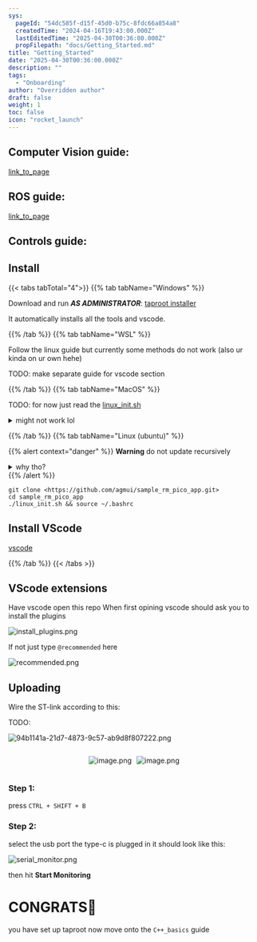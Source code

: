 ```yaml
---
sys:
  pageId: "54dc585f-d15f-45d0-b75c-8fdc66a854a8"
  createdTime: "2024-04-16T19:43:00.000Z"
  lastEditedTime: "2025-04-30T00:36:00.000Z"
  propFilepath: "docs/Getting_Started.md"
title: "Getting_Started"
date: "2025-04-30T00:36:00.000Z"
description: ""
tags:
  - "Onboarding"
author: "Overridden author"
draft: false
weight: 1
toc: false
icon: "rocket_launch"
---
```


## Computer Vision guide:

[link_to_page](86d45bc0-388b-4d26-8848-44f255f73d0e)

## ROS guide:

[link_to_page](3c76c1de-ec8f-46d6-8b0a-294005edc2d5)

## Controls guide:

## Install

{{< tabs tabTotal="4">}}
{{% tab tabName="Windows" %}}

Download and run _**AS ADMINISTRATOR**_: [taproot installer](https://github.com/Thornbots/TeachingFreshies/releases/tag/1.0)

It automatically installs all the tools and vscode.

{{% /tab %}}
{{% tab tabName="WSL" %}}

Follow the linux guide but currently some methods do not work (also ur kinda on ur own hehe)

TODO: make separate guide for vscode section

{{% /tab %}}
{{% tab tabName="MacOS" %}}

TODO: for now just read the [linux_init.sh](https://github.com/agmui/sample_rm_pico_app/blob/main/linux_init.sh)

<details>
<summary>might not work lol</summary>

`brew install libusb pkg-config`

Next install: [vscode](https://code.visualstudio.com/Download)

</details>

{{% /tab %}}
{{% tab tabName="Linux (ubuntu)" %}}

{{% alert context="danger" %}}
**Warning** do not update recursively
<details>
<summary>why tho?</summary>
There are some submodules that may go on for a while (like tinyusb) and I highly
recommend you don't need to get them.
If you want to see what submodules I update just look in `linux_init.sh`
</details>
{{% /alert %}}

```shell
git clone <https://github.com/agmui/sample_rm_pico_app.git>
cd sample_rm_pico_app
./linux_init.sh && source ~/.bashrc
```

## Install VScode

[vscode](https://code.visualstudio.com/Download)

{{% /tab %}}
{{< /tabs >}}

## VScode extensions

Have vscode open this repo
When first opining vscode should ask you to install the plugins

![install_plugins.png](https://prod-files-secure.s3.us-west-2.amazonaws.com/d518164a-d88e-44d1-a4ee-3adb3bd8bce0/89bd30f0-1825-4e77-867b-0a41ce370880/install_plugins.png?X-Amz-Algorithm=AWS4-HMAC-SHA256&X-Amz-Content-Sha256=UNSIGNED-PAYLOAD&X-Amz-Credential=ASIAZI2LB466RL75EJLQ%2F20250725%2Fus-west-2%2Fs3%2Faws4_request&X-Amz-Date=20250725T220855Z&X-Amz-Expires=3600&X-Amz-Security-Token=IQoJb3JpZ2luX2VjECUaCXVzLXdlc3QtMiJHMEUCIFQHnwo1D%2FFpNqpI7uWcP9Yxd9aRTxEpWUAvVn6yNjT6AiEAkAzLaAZSrNjJYjGhn7I%2B1SzH5OahTpEON5IhNZUFh5Yq%2FwMIThAAGgw2Mzc0MjMxODM4MDUiDIgAeA3x5maeljoWXyrcA2FGIM5m5LPTzjKtWTnSlTEiiFfAgqlpqlPiR%2FaGZxr%2FqGlcuDLKS28LT0qS1NYSFp7A0EbJyiWMpLcQOGDzfK0I3ISJRMvq2kGtNs9lour259Zdn4TFC4mTImgduM9B4eb%2BOAFXDQM0RYBP181ZF1PmsYwKLNNLT1SWwkYTTqLNAIzmLhWgWtG%2FH3ZgE%2B%2FebXQTTWR15UXK17onlXrldiwDVsR%2BzEWvTeELY8O0NX1besHkf136%2FtthUjZEmTLl%2F1gD5CbBLX65D%2Fx9jCL%2BJ34y%2Br4enqYu8j%2FCt3TU%2Bq8Lu9gshhPJWYnrYH76gy%2BG0ZKcinU%2FjSWrP26CUorL8J5ZVy6wlFHDvIepTCUiWg%2B%2BnrdBfYOE60lC3S9tnsbGX1j7llIOsJbc44RTkbuCHWl3Tz6XgucV7sSVtyK4nc%2BgprfEBVyRZJJDZ7ABB0ex%2ByNq02wGmx2QbWrjrGCFH0AqsgDYCTGsu6%2BnMggK4aWaNBMqh%2FXQAXPjJGtXE%2FjbT8DCK28AX0%2BnVghRVhU%2Fj0812C3PsaFc30cRs2x8EDIBCaTOJFtkQdWsZM7Ybr88QLx48iGNMIBcNsb2vc9kxgi72hGdbLZYkbrujbCif0bIbJirk4sSd%2FyKV6uVMIrRj8QGOqUBSPOtWtGWoN3i8w4Yu8aOSUDJIsK6fTPhZOMJnJx8%2FAR3ZCEaHHut837jj6sBzVGsdioAXj6UuQ29R7%2FTl%2FFaN5mRuV9W0xmb0fqla4sMpjWE99x90F887Ryy0o7QR6uqzxhvaMqmwog89OtvVno47oushBVuDAKriKVMpzl4F1GA81dSTB6l%2FCSVjgkxHbMmGT%2FcUvsz%2BvnVMQJloKi9yqr3bDdJ&X-Amz-Signature=3a01486b9b0c889a11e981ac6088e99b6de96420af6f4b8ae3a26f307fc1f35d&X-Amz-SignedHeaders=host&x-amz-checksum-mode=ENABLED&x-id=GetObject)

If not just type `@recommended` here  

![recommended.png](https://prod-files-secure.s3.us-west-2.amazonaws.com/d518164a-d88e-44d1-a4ee-3adb3bd8bce0/61e661e9-5d85-4dfc-be0d-8d2097a5e793/recommended.png?X-Amz-Algorithm=AWS4-HMAC-SHA256&X-Amz-Content-Sha256=UNSIGNED-PAYLOAD&X-Amz-Credential=ASIAZI2LB466RL75EJLQ%2F20250725%2Fus-west-2%2Fs3%2Faws4_request&X-Amz-Date=20250725T220855Z&X-Amz-Expires=3600&X-Amz-Security-Token=IQoJb3JpZ2luX2VjECUaCXVzLXdlc3QtMiJHMEUCIFQHnwo1D%2FFpNqpI7uWcP9Yxd9aRTxEpWUAvVn6yNjT6AiEAkAzLaAZSrNjJYjGhn7I%2B1SzH5OahTpEON5IhNZUFh5Yq%2FwMIThAAGgw2Mzc0MjMxODM4MDUiDIgAeA3x5maeljoWXyrcA2FGIM5m5LPTzjKtWTnSlTEiiFfAgqlpqlPiR%2FaGZxr%2FqGlcuDLKS28LT0qS1NYSFp7A0EbJyiWMpLcQOGDzfK0I3ISJRMvq2kGtNs9lour259Zdn4TFC4mTImgduM9B4eb%2BOAFXDQM0RYBP181ZF1PmsYwKLNNLT1SWwkYTTqLNAIzmLhWgWtG%2FH3ZgE%2B%2FebXQTTWR15UXK17onlXrldiwDVsR%2BzEWvTeELY8O0NX1besHkf136%2FtthUjZEmTLl%2F1gD5CbBLX65D%2Fx9jCL%2BJ34y%2Br4enqYu8j%2FCt3TU%2Bq8Lu9gshhPJWYnrYH76gy%2BG0ZKcinU%2FjSWrP26CUorL8J5ZVy6wlFHDvIepTCUiWg%2B%2BnrdBfYOE60lC3S9tnsbGX1j7llIOsJbc44RTkbuCHWl3Tz6XgucV7sSVtyK4nc%2BgprfEBVyRZJJDZ7ABB0ex%2ByNq02wGmx2QbWrjrGCFH0AqsgDYCTGsu6%2BnMggK4aWaNBMqh%2FXQAXPjJGtXE%2FjbT8DCK28AX0%2BnVghRVhU%2Fj0812C3PsaFc30cRs2x8EDIBCaTOJFtkQdWsZM7Ybr88QLx48iGNMIBcNsb2vc9kxgi72hGdbLZYkbrujbCif0bIbJirk4sSd%2FyKV6uVMIrRj8QGOqUBSPOtWtGWoN3i8w4Yu8aOSUDJIsK6fTPhZOMJnJx8%2FAR3ZCEaHHut837jj6sBzVGsdioAXj6UuQ29R7%2FTl%2FFaN5mRuV9W0xmb0fqla4sMpjWE99x90F887Ryy0o7QR6uqzxhvaMqmwog89OtvVno47oushBVuDAKriKVMpzl4F1GA81dSTB6l%2FCSVjgkxHbMmGT%2FcUvsz%2BvnVMQJloKi9yqr3bDdJ&X-Amz-Signature=9af9299ac858eb52d7e93e48321c643b54e298e5479744e7a1e3c2ac5256ee7e&X-Amz-SignedHeaders=host&x-amz-checksum-mode=ENABLED&x-id=GetObject)

## Uploading

Wire the ST-link according to this:

TODO:

![94b1141a-21d7-4873-9c57-ab9d8f807222.png](https://prod-files-secure.s3.us-west-2.amazonaws.com/d518164a-d88e-44d1-a4ee-3adb3bd8bce0/e5fad17d-ab82-4300-9f4c-505ab4b1202c/94b1141a-21d7-4873-9c57-ab9d8f807222.png?X-Amz-Algorithm=AWS4-HMAC-SHA256&X-Amz-Content-Sha256=UNSIGNED-PAYLOAD&X-Amz-Credential=ASIAZI2LB466RL75EJLQ%2F20250725%2Fus-west-2%2Fs3%2Faws4_request&X-Amz-Date=20250725T220855Z&X-Amz-Expires=3600&X-Amz-Security-Token=IQoJb3JpZ2luX2VjECUaCXVzLXdlc3QtMiJHMEUCIFQHnwo1D%2FFpNqpI7uWcP9Yxd9aRTxEpWUAvVn6yNjT6AiEAkAzLaAZSrNjJYjGhn7I%2B1SzH5OahTpEON5IhNZUFh5Yq%2FwMIThAAGgw2Mzc0MjMxODM4MDUiDIgAeA3x5maeljoWXyrcA2FGIM5m5LPTzjKtWTnSlTEiiFfAgqlpqlPiR%2FaGZxr%2FqGlcuDLKS28LT0qS1NYSFp7A0EbJyiWMpLcQOGDzfK0I3ISJRMvq2kGtNs9lour259Zdn4TFC4mTImgduM9B4eb%2BOAFXDQM0RYBP181ZF1PmsYwKLNNLT1SWwkYTTqLNAIzmLhWgWtG%2FH3ZgE%2B%2FebXQTTWR15UXK17onlXrldiwDVsR%2BzEWvTeELY8O0NX1besHkf136%2FtthUjZEmTLl%2F1gD5CbBLX65D%2Fx9jCL%2BJ34y%2Br4enqYu8j%2FCt3TU%2Bq8Lu9gshhPJWYnrYH76gy%2BG0ZKcinU%2FjSWrP26CUorL8J5ZVy6wlFHDvIepTCUiWg%2B%2BnrdBfYOE60lC3S9tnsbGX1j7llIOsJbc44RTkbuCHWl3Tz6XgucV7sSVtyK4nc%2BgprfEBVyRZJJDZ7ABB0ex%2ByNq02wGmx2QbWrjrGCFH0AqsgDYCTGsu6%2BnMggK4aWaNBMqh%2FXQAXPjJGtXE%2FjbT8DCK28AX0%2BnVghRVhU%2Fj0812C3PsaFc30cRs2x8EDIBCaTOJFtkQdWsZM7Ybr88QLx48iGNMIBcNsb2vc9kxgi72hGdbLZYkbrujbCif0bIbJirk4sSd%2FyKV6uVMIrRj8QGOqUBSPOtWtGWoN3i8w4Yu8aOSUDJIsK6fTPhZOMJnJx8%2FAR3ZCEaHHut837jj6sBzVGsdioAXj6UuQ29R7%2FTl%2FFaN5mRuV9W0xmb0fqla4sMpjWE99x90F887Ryy0o7QR6uqzxhvaMqmwog89OtvVno47oushBVuDAKriKVMpzl4F1GA81dSTB6l%2FCSVjgkxHbMmGT%2FcUvsz%2BvnVMQJloKi9yqr3bDdJ&X-Amz-Signature=1e5b8fab78c53949c2fb82adfe0ba26fb73601c70e0999222f96f5b26d41efa7&X-Amz-SignedHeaders=host&x-amz-checksum-mode=ENABLED&x-id=GetObject)

<div style="display: flex;flex-direction: row; column-gap:10px; max-width: 630px;justify-content: center;">
<div>

![image.png](https://prod-files-secure.s3.us-west-2.amazonaws.com/d518164a-d88e-44d1-a4ee-3adb3bd8bce0/210ecb78-1116-4d7b-b9b7-2292f66fa2c2/image.png?X-Amz-Algorithm=AWS4-HMAC-SHA256&X-Amz-Content-Sha256=UNSIGNED-PAYLOAD&X-Amz-Credential=ASIAZI2LB4664JMBCT7O%2F20250725%2Fus-west-2%2Fs3%2Faws4_request&X-Amz-Date=20250725T220901Z&X-Amz-Expires=3600&X-Amz-Security-Token=IQoJb3JpZ2luX2VjECUaCXVzLXdlc3QtMiJHMEUCIQCtH7%2BNRP2A84EMB%2F9EW1w9zQUBEsCQYJf9NwEDixABLQIgXbhjtWMkWy6toaNkz5lRDjyLvaeJG3CxrhWcbubFDAsq%2FwMIThAAGgw2Mzc0MjMxODM4MDUiDHgDLReZhOY1LhFXGSrcAzKCYNaU%2Feluxw6Wi6OJgkM94SEwciT%2B2FKpksOmqYpXbhqmOt9bksIg%2B5JR6RI7JSlNS8vbtF%2FYeZblEF9OOiFmN4bfygUJrHCm7pwUrqU0ESNoHGLlW2WVZw%2BFBKhpkbRG%2BBxae6AntMo45ubhjfVmdmre8fqBN53sy0J7TVa4dsejI8v81nCgpt3sUuNQ9nikguW5Z13TWcd6lTUxCLathrHqtsh7VuyR%2BFXGY03tDYGt0Q%2FxEw4LUc6sFa3eobmFFiV7iuYlSZ2HFIGQDnRLsjHfwKZRbr8ki71Uyfu%2By69EMtDJIVZZDVL9UJ9jLuIcQ35sSUJ2IZ8dagY%2FkLO7irjgbLifVQUYVRI%2BG5zD0Lo%2B9WaFC5sODrwG47W3qN0qGBawdzX2ufXC03H7kW0ps0EC2cuYY38TqQ7WCpP0fntUuYm5YQ%2BZeS7Yy53b9hc2e8CPPT1%2FVz2CONoK3mJuKB8qqSgmG%2B%2BPzHDYnv9tavEutQP5YddByUWVztlxWLREZ5kBEbcCcZxhmul9dkw9jqpwTDjMTe2x%2FHanQc2KkSxEb9DnjKIGHPoKpDXJK2sDIO%2BSEWLQ3GFCjMEZqOsvHYecaa9TRpzmVGh1MdIsgB1MhTnmNBwfaMWlMM3Rj8QGOqUBs8Tn6Uf3BOW30AmtdchkGmQR8s7xQS7TsZjPfE5pR2VhW3XhwS2q7mjgBiWTCGGXDm1A%2BEOXtb5zbL2Kj8GBZFSmXTCcUSuztrUWNZUqSd0dYfM4IfItfM8iUkmYsOFshfrFXnJx2yzeCyuDaR%2B8ym09vGmbeLoo96yRyWlV4d8SgFY4ub8Sua2l4EEmi1f8Udt%2B9nVedAEEnvoMK2MEaxLfpeVV&X-Amz-Signature=a05460134a5418761a93e8e48a14bb2bc8a8789c20f0d8b157c78969379f7c51&X-Amz-SignedHeaders=host&x-amz-checksum-mode=ENABLED&x-id=GetObject)

</div>
<div>

![image.png](https://prod-files-secure.s3.us-west-2.amazonaws.com/d518164a-d88e-44d1-a4ee-3adb3bd8bce0/33a0fd0f-8ca6-4a86-8e09-26e95ded1fff/image.png?X-Amz-Algorithm=AWS4-HMAC-SHA256&X-Amz-Content-Sha256=UNSIGNED-PAYLOAD&X-Amz-Credential=ASIAZI2LB466UM27RU7S%2F20250725%2Fus-west-2%2Fs3%2Faws4_request&X-Amz-Date=20250725T220903Z&X-Amz-Expires=3600&X-Amz-Security-Token=IQoJb3JpZ2luX2VjECUaCXVzLXdlc3QtMiJHMEUCIQC9sWxLllhRACXQ5%2Bi0QqvsabHFGiX2OWqY6E%2FMsLuqrwIgStVq49ctrY3AxrpuD%2Beey2blUSTSMKU0i0PAYPbrfFwq%2FwMIThAAGgw2Mzc0MjMxODM4MDUiDEZdi4%2B9yeb1Nd9M8ircAy8qh%2FbxKfKnjCf%2FaGGWL7Sf6CoZAIHv4Fyas9y%2BRhowNuVizEpdAfn7P9B7WNnd7OMPvY%2BpqGqSa5yUe8CFYR%2Bl5g90e7tauJ6OMuse13TdtEagU77aY4h3o%2B6MU2xN7Ye8l0CYr2Q7%2FIoSQgn1vgXQQpn9Iset2MyUdUYc0oMA9nBs1shv1Hxb78kedaUABNG8fOIwEYoib7czLE4gmEGOMUGfxEAShKriCGFy8bp%2FIijCXq%2FZWOGege%2BZAuYBlOGZFfA0iO9i%2FYDYyFPx%2FJYLcq10MZE0kDoYsUZEV5QB0GZFQkHy3N7puVwt39awONggkEt%2BDpdzdVmZEwHx6%2B9Ht%2FCIUbX1dWD1KjPozOe2QwlX8fo1Q%2BUv%2BeZDrf1SRzERZdongsNKwRxd75fXDmLYBCAMRT8mtjyOXXnQJrRMwr2vKV18fLi%2BsR%2B40SMm29piotLVaMMm2Pub3enXkxQK8X1xfUNDKPpn4Sz9sOIYLe0V51dfmRpPhc3fIgIj38zpjqGGqH8JTHI4YwQC%2F3ZOraKR3UtSXIocycm1sfD44%2ByIHKybgsdtLgCK9EZNGTfFewCjULaFHFbwbXFNcqzNEfoIVfF9159VFOvYdBPQrOyKvS6vrnFuTePDMLLRj8QGOqUBlVHHkU9P5TjLvLi1QgXt22PFnbR21u3aQ8Hiau6BEBYvK47s%2F2lnVa%2FPOZRe76t7zRCoKNmE3CcM9%2FO8JmorbBBofCAT%2FM1gC1dhC%2FSLMbQY6Sy3%2FSIGznyrfkXwSXbYbDoI2d3rbTn28nCbblZfTItsA78HkO6Uo5RhLIhT%2FmLowY04CAPhLOko4FakZyrwfS8sCE3cO4cU2bx2Wcp9VuXm1gJJ&X-Amz-Signature=c79a592707c4ca2c9c825a16d33086df92bb2b88694078ee9315121bafe5de3b&X-Amz-SignedHeaders=host&x-amz-checksum-mode=ENABLED&x-id=GetObject)

</div>
</div>

### Step 1:

press `CTRL + SHIFT + B`

### Step 2:

select the usb port the type-c is plugged in it should look like this:

![serial_monitor.png](https://prod-files-secure.s3.us-west-2.amazonaws.com/d518164a-d88e-44d1-a4ee-3adb3bd8bce0/f03f4774-05d4-4393-b6a0-d5efb6d315ab/serial_monitor.png?X-Amz-Algorithm=AWS4-HMAC-SHA256&X-Amz-Content-Sha256=UNSIGNED-PAYLOAD&X-Amz-Credential=ASIAZI2LB466RL75EJLQ%2F20250725%2Fus-west-2%2Fs3%2Faws4_request&X-Amz-Date=20250725T220855Z&X-Amz-Expires=3600&X-Amz-Security-Token=IQoJb3JpZ2luX2VjECUaCXVzLXdlc3QtMiJHMEUCIFQHnwo1D%2FFpNqpI7uWcP9Yxd9aRTxEpWUAvVn6yNjT6AiEAkAzLaAZSrNjJYjGhn7I%2B1SzH5OahTpEON5IhNZUFh5Yq%2FwMIThAAGgw2Mzc0MjMxODM4MDUiDIgAeA3x5maeljoWXyrcA2FGIM5m5LPTzjKtWTnSlTEiiFfAgqlpqlPiR%2FaGZxr%2FqGlcuDLKS28LT0qS1NYSFp7A0EbJyiWMpLcQOGDzfK0I3ISJRMvq2kGtNs9lour259Zdn4TFC4mTImgduM9B4eb%2BOAFXDQM0RYBP181ZF1PmsYwKLNNLT1SWwkYTTqLNAIzmLhWgWtG%2FH3ZgE%2B%2FebXQTTWR15UXK17onlXrldiwDVsR%2BzEWvTeELY8O0NX1besHkf136%2FtthUjZEmTLl%2F1gD5CbBLX65D%2Fx9jCL%2BJ34y%2Br4enqYu8j%2FCt3TU%2Bq8Lu9gshhPJWYnrYH76gy%2BG0ZKcinU%2FjSWrP26CUorL8J5ZVy6wlFHDvIepTCUiWg%2B%2BnrdBfYOE60lC3S9tnsbGX1j7llIOsJbc44RTkbuCHWl3Tz6XgucV7sSVtyK4nc%2BgprfEBVyRZJJDZ7ABB0ex%2ByNq02wGmx2QbWrjrGCFH0AqsgDYCTGsu6%2BnMggK4aWaNBMqh%2FXQAXPjJGtXE%2FjbT8DCK28AX0%2BnVghRVhU%2Fj0812C3PsaFc30cRs2x8EDIBCaTOJFtkQdWsZM7Ybr88QLx48iGNMIBcNsb2vc9kxgi72hGdbLZYkbrujbCif0bIbJirk4sSd%2FyKV6uVMIrRj8QGOqUBSPOtWtGWoN3i8w4Yu8aOSUDJIsK6fTPhZOMJnJx8%2FAR3ZCEaHHut837jj6sBzVGsdioAXj6UuQ29R7%2FTl%2FFaN5mRuV9W0xmb0fqla4sMpjWE99x90F887Ryy0o7QR6uqzxhvaMqmwog89OtvVno47oushBVuDAKriKVMpzl4F1GA81dSTB6l%2FCSVjgkxHbMmGT%2FcUvsz%2BvnVMQJloKi9yqr3bDdJ&X-Amz-Signature=33a8e3aaf288279f2626509452806c7815daa921b711c3537cdc2ca1943b3cc3&X-Amz-SignedHeaders=host&x-amz-checksum-mode=ENABLED&x-id=GetObject)

then hit **Start Monitoring**

# CONGRATS🎉

you have set up taproot now move onto the `C++_basics` guide

